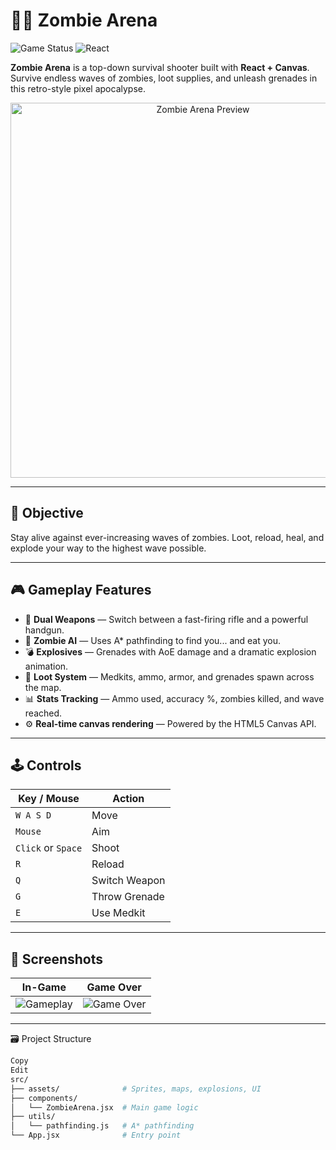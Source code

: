 # 🧟‍♂️ Zombie Arena

![Game Status](https://img.shields.io/badge/status-playable-green)
![React](https://img.shields.io/badge/built%20with-React-blue)

**Zombie Arena** is a top-down survival shooter built with **React + Canvas**. Survive endless waves of zombies, loot supplies, and unleash grenades in this retro-style pixel apocalypse.

<p align="center">
  <img src="preview.gif" alt="Zombie Arena Preview" width="600"/>
</p>

---

## 🎯 Objective

Stay alive against ever-increasing waves of zombies. Loot, reload, heal, and explode your way to the highest wave possible.

---

## 🎮 Gameplay Features

- 🔫 **Dual Weapons** — Switch between a fast-firing rifle and a powerful handgun.
- 🧟 **Zombie AI** — Uses A* pathfinding to find you... and eat you.
- 💣 **Explosives** — Grenades with AoE damage and a dramatic explosion animation.
- 💊 **Loot System** — Medkits, ammo, armor, and grenades spawn across the map.
- 📊 **Stats Tracking** — Ammo used, accuracy %, zombies killed, and wave reached.
- ⚙️ **Real-time canvas rendering** — Powered by the HTML5 Canvas API.

---

## 🕹️ Controls

| Key / Mouse      | Action                  |
|------------------|-------------------------|
| `W A S D`        | Move                    |
| `Mouse`          | Aim                     |
| `Click` or `Space` | Shoot                |
| `R`              | Reload                  |
| `Q`              | Switch Weapon           |
| `G`              | Throw Grenade           |
| `E`              | Use Medkit              |

---

## 📸 Screenshots


| In-Game | Game Over |
|--------|-----------|
| ![Gameplay](https://via.placeholder.com/400x250?text=Gameplay+Screenshot) | ![Game Over](https://via.placeholder.com/400x250?text=Game+Over+Screen) |

---

🗃️ Project Structure
```bash
Copy
Edit
src/
├── assets/              # Sprites, maps, explosions, UI
├── components/
│   └── ZombieArena.jsx  # Main game logic
├── utils/
│   └── pathfinding.js   # A* pathfinding
└── App.jsx              # Entry point
```


